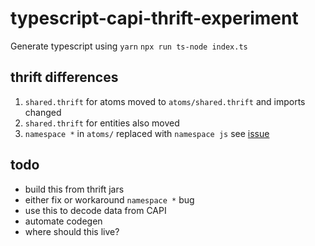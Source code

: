 # typescript-capi-thrift-experiment

Generate typescript using
`yarn`
`npx run ts-node index.ts`

## thrift differences

1. `shared.thrift` for atoms moved to `atoms/shared.thrift` and imports changed
2. `shared.thrift` for entities also moved
3. `namespace *` in `atoms/` replaced with `namespace js` see [issue](https://github.com/creditkarma/thrift-typescript/issues/119)

## todo

- build this from thrift jars
- either fix or workaround `namespace *` bug
- use this to decode data from CAPI
- automate codegen
- where should this live?